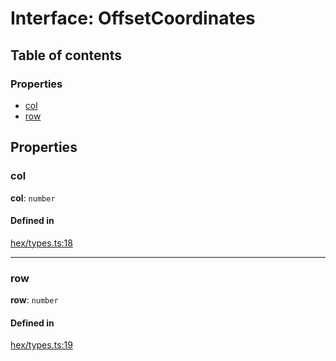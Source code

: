 # Interface: OffsetCoordinates

## Table of contents

### Properties

- [col](OffsetCoordinates.md#col)
- [row](OffsetCoordinates.md#row)

## Properties

### <a id="col" name="col"></a> col

 **col**: `number`

#### Defined in

[hex/types.ts:18](https://github.com/flauwekeul/honeycomb/blob/next/src/hex/types.ts#L18)

___

### <a id="row" name="row"></a> row

 **row**: `number`

#### Defined in

[hex/types.ts:19](https://github.com/flauwekeul/honeycomb/blob/next/src/hex/types.ts#L19)
